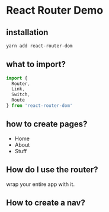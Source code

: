 # React Router Demo

## installation

```sh
yarn add react-router-dom
```

## what to import?

```js
import {
  Router,
  Link,
  Switch,
  Route
} from 'react-router-dom'

```

## how to create pages?

- Home
- About
- Stuff

## How do I use the router?

wrap your entire app with it.

## How to create a nav?

```js

```